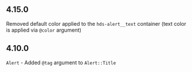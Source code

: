 ## 4.15.0

Removed default color applied to the `hds-alert__text` container (text color is applied via `@color` argument)

## 4.10.0

`Alert` - Added `@tag` argument to `Alert::Title`
